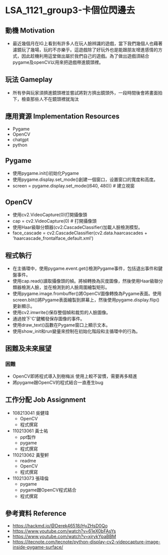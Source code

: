 # LSA_1121_group3-卡個位閃邊去


## 動機 Motivation
- 最近幾個月在IG上看到有許多人在玩人臉辨識的遊戲，當下我們幾個人也藉著濾鏡玩了幾場，玩的不亦樂乎。這遊戲除了好玩外也是能跟朋友增進感情的方式，因此趁機利用這堂做出屬於我們自己的遊戲。為了做出遊戲須結合pygame及openCV以用來把遊戲帶進鏡頭裡。

## 玩法 Gameplay
- 所有參與玩家須擠進鏡頭裡並嘗試將對方擠出鏡頭外，一段時間後會將畫面拍下，檢查那些人不在鏡頭裡就淘汰

## 應用資源 Implementation Resources
- Pygame
- OpenCV
- chatgpt
- python

## Pygame
- 使用pygame.init()初始化Pygame
- 使用pygame.display.set_mode()創建一個窗口，设置窗口的寬度和高度。
- screen = pygame.display.set_mode((640, 480)) # 建立視窗

## OpenCV
- 使用cv2.VideoCapture(0)打開攝像頭
- cap = cv2.VideoCapture(0) # 打開攝像頭
- 使用Haar級聯分類器(cv2.CascadeClassifier)加載人臉檢測模型。
- face_cascade = cv2.CascadeClassifier(cv2.data.haarcascades + 'haarcascade_frontalface_default.xml')

## 程式執行
- 在主循環中，使用pygame.event.get()檢測Pygame事件，包括退出事件和鍵盤事件。
- 使用cap.read()讀取攝像頭的幀。將幀轉換為灰度圖像，然後使用Haar級聯分類器檢測人臉，並在檢測到的人臉周圍繪製矩形。
- 使用pygame.image.frombuffer()將OpenCV圖像轉換為Pygame表面。使用screen.blit()將Pygame表面繪製到屏幕上，然後使用pygame.display.flip()更新顯示。
- 使用cv2.imwrite()保存整個幀和裁剪的人臉圖像。
- 通過按下'C'鍵觸發保存圖像的事件。
- 使用draw_text()函數在Pygame窗口上顯示文本。
- 使用show_init和run變量來控制在初始化階段和主循環中的行為。


## 困難及未來展望
### 困難
- OpenCV即將程式導入到樹梅派 使用上較不習慣，需要再多精進
- 將pygame跟OpenCV的程式結合一直產生bug

## 工作分配 Job Assignment
- 108213041 吳健瑋 
    - OpenCV
    - 程式撰寫
- 110213061 黃士祐 
    - ppt製作 
    - pygame
    - 程式撰寫 
- 110213062 黃聖軒
    - readme
    - OpenCV
    - 程式撰寫 
- 110213073 張瑋倫 
    - pygame
    - pygame跟OpenCV程式結合
    - 程式撰寫

## 參考資料 Reference

- https://hackmd.io/@Derek46518/HyZHsD0Qo
- https://www.youtube.com/watch?v=61eX0bFAsYs
- https://www.youtube.com/watch?v=xjrykYpaBBM
- https://itecnote.com/tecnote/python-display-cv2-videocapture-image-inside-pygame-surface/
